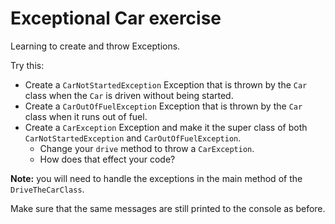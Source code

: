 # Exceptional Car exercise

Learning to create and throw Exceptions.

Try this:

* Create a `CarNotStartedException` Exception that is thrown by the `Car` class when the `Car` is driven without being started.
* Create a `CarOutOfFuelException` Exception that is thrown by the `Car` class when it runs out of fuel.
* Create a `CarException` Exception and make it the super class of both `CarNotStartedException` and `CarOutOfFuelException`.
    * Change your `drive` method to throw a `CarException`.
    * How does that effect your code?

**Note:** you will need to handle the exceptions in the main method of the `DriveTheCarClass`.

Make sure that the same messages are still printed to the console as before.


